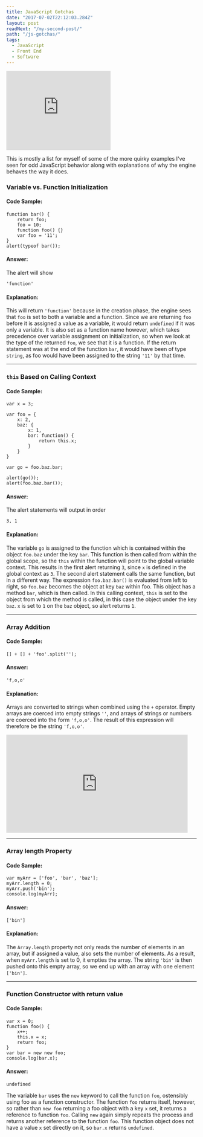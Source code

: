 ```yaml
---
title: JavaScript Gotchas
date: "2017-07-02T22:12:03.284Z"
layout: post
readNext: "/my-second-post/"
path: "/js-gotchas/"
tags:
  - JavaScript
  - Front End
  - Software
---
```


<iframe src="https://giphy.com/embed/GbPru204dTDfG" width="276" height="210" frameBorder="0" class="giphy-embed" allowFullScreen></iframe>

This is mostly a list for myself of some of the more quirky examples I've seen
for odd JavaScript behavior along with explanations of why the engine behaves
the way it does.

### Variable vs. Function Initialization

#### Code Sample:

```
function bar() {
    return foo;
    foo = 10;
    function foo() {}
    var foo = '11';
}
alert(typeof bar());
```

#### Answer:

The alert will show

```
'function'
```

#### Explanation:

This will return `'function'` because in the creation phase, the engine sees that
`foo` is set to both a variable and a function.  Since we are returning `foo`
before it is assigned a value as a variable, it would return `undefined` if it
was only a variable.  It is also set as a function name however, which takes
precedence over variable assignment on initialization, so when we look at the
type of the returned `foo`, we see that it is a function.  If the return
statement was at the end of the function `bar`, it would have been of type
`string`, as foo would have been assigned to the string `'11'` by that time.

---

### `this` Based on Calling Context

#### Code Sample:

```
var x = 3;

var foo = {
    x: 2,
    baz: {
        x: 1,
        bar: function() {
            return this.x;
        }
    }
}

var go = foo.baz.bar;

alert(go());
alert(foo.baz.bar());
```

#### Answer:

The alert statements will output in order

```
3, 1
```

#### Explanation:

The variable `go` is assigned to the function which is contained within the
object `foo.baz` under the key `bar`.  This function is then called from within
the global scope, so the `this` within the function will point to the global
variable context.  This results in the first alert returning `3`, since `x` is
defined in the global context as `3`.  The second alert statement calls the same
function, but in a different way.  The expression `foo.baz.bar()` is evaluated
from left to right, so `foo.baz` becomes the object at key `baz` within foo.
This object has a method `bar`, which is then called.  In this calling context,
`this` is set to the object from which the method is called, in this case the
object under the key `baz`.  `x` is set to `1` on the `baz` object, so alert
returns `1`.

---

### Array Addition

#### Code Sample:

```
[] + [] + 'foo'.split('');
```

#### Answer:

```
'f,o,o'
```

#### Explanation:

Arrays are converted to strings when combined using the `+` operator.  Empty
arrays are coerced into empty strings `''`, and arrays of strings or numbers are
coerced into the form `'f,o,o'`.  The result of this expression will therefore
be the string `'f,o,o'`.

<iframe src="https://giphy.com/embed/vpxsRkXfO7KDe" width="480" height="260" frameBorder="0" class="giphy-embed" allowFullScreen></iframe>

---

### Array length Property

#### Code Sample:

```
var myArr = ['foo', 'bar', 'baz'];
myArr.length = 0;
myArr.push('bin');
console.log(myArr);
```

#### Answer:

```
['bin']
```

#### Explanation:

The `Array.length` property not only reads the number of elements in an array,
but if assigned a value, also sets the number of elements.  As a result, when
`myArr.length` is set to 0, it empties the array.  The string `'bin'` is then
pushed onto this empty array, so we end up with an array with one element `['bin']`.

---

### Function Constructor with return value

#### Code Sample:

```
var x = 0;
function foo() {
    x++;
    this.x = x;
    return foo;
}
var bar = new new foo;
console.log(bar.x);
```

#### Answer:

```
undefined
```

The variable `bar` uses the `new` keyword to call the function `foo`, ostensibly
using foo as a function constructor.  The function `foo` returns itself,
however, so rather than `new foo` returning a foo object with a key `x` set, it
returns a reference to function `foo`. Calling `new` again simply repeats the process and returns another reference to the function `foo`.  This function object does not have a value `x`
set directly on it, so `bar.x` returns `undefined`.
